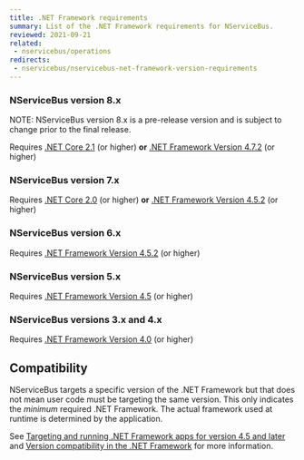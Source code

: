 ```yaml
---
title: .NET Framework requirements
summary: List of the .NET Framework requirements for NServiceBus.
reviewed: 2021-09-21
related:
 - nservicebus/operations
redirects:
 - nservicebus/nservicebus-net-framework-version-requirements
---
```


### NServiceBus version 8.x

NOTE: NServiceBus version 8.x is a pre-release version and is subject to change prior to the final release.

Requires [.NET Core 2.1](https://www.microsoft.com/net/core/) (or higher) **or** [.NET Framework Version 4.7.2](https://dotnet.microsoft.com/download/dotnet-framework/net472) (or higher)

### NServiceBus version 7.x

Requires [.NET Core 2.0](https://www.microsoft.com/net/core/) (or higher) **or** [.NET Framework Version 4.5.2](https://www.microsoft.com/en-au/download/details.aspx?id=42642) (or higher)


### NServiceBus version 6.x

Requires [.NET Framework Version 4.5.2](https://www.microsoft.com/en-au/download/details.aspx?id=17851) (or higher)


### NServiceBus version 5.x

Requires [.NET Framework Version 4.5](https://www.microsoft.com/en-au/download/details.aspx?id=30653) (or higher)


### NServiceBus versions 3.x and 4.x

Requires [.NET Framework Version 4.0](https://www.microsoft.com/en-au/download/details.aspx?id=17851) (or higher)


## Compatibility

NServiceBus targets a specific version of the .NET Framework but that does not mean user code must be targeting the same version. This only indicates the *minimum* required .NET Framework. The actual framework used at runtime is determined by the application.

See [Targeting and running .NET Framework apps for version 4.5 and later](https://docs.microsoft.com/en-us/dotnet/framework/migration-guide/versions-and-dependencies#targeting-and-running-net-framework-apps-for-version-45-and-later) and [Version compatibility in the .NET Framework](https://docs.microsoft.com/en-us/dotnet/framework/migration-guide/version-compatibility) for more information.

